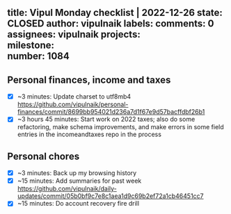 title:	Vipul Monday checklist | 2022-12-26
state:	CLOSED
author:	vipulnaik
labels:	
comments:	0
assignees:	vipulnaik
projects:	
milestone:	
number:	1084
--
## Personal finances, income and taxes

- [x] ~3 minutes: Update charset to utf8mb4 https://github.com/vipulnaik/personal-finances/commit/8699bb954021d236a7d1f67e9d57bacffdbf26b1
- [x] ~3 hours 45 minutes: Start work on 2022 taxes; also do some refactoring, make schema improvements, and make errors in some field entries in the incomeandtaxes repo in the process

## Personal chores

- [x] ~3 minutes: Back up my browsing history
- [x] ~15 minutes: Add summaries for past week https://github.com/vipulnaik/daily-updates/commit/05b0bf9c7e8c1aea1d9c69b2ef72a1cb46451cc7
- [x] ~15 minutes: Do account recovery fire drill
